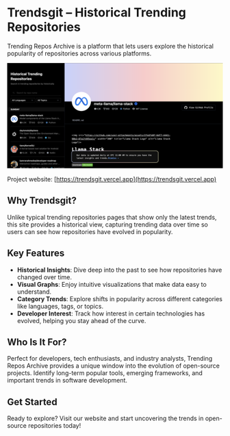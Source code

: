 # Trendsgit – Historical Trending Repositories

Trending Repos Archive is a platform that lets users explore the historical popularity of repositories across various platforms.

![](/public/og.png)

Project website: [https://trendsgit.vercel.app](https://trendsgit.vercel.app)

## Why Trendsgit?

Unlike typical trending repositories pages that show only the latest trends, this site provides a historical view, capturing trending data over time so users can see how repositories have evolved in popularity. 

## Key Features

- **Historical Insights**: Dive deep into the past to see how repositories have changed over time.
- **Visual Graphs**: Enjoy intuitive visualizations that make data easy to understand.
- **Category Trends**: Explore shifts in popularity across different categories like languages, tags, or topics.
- **Developer Interest**: Track how interest in certain technologies has evolved, helping you stay ahead of the curve.

## Who Is It For?

Perfect for developers, tech enthusiasts, and industry analysts, Trending Repos Archive provides a unique window into the evolution of open-source projects. Identify long-term popular tools, emerging frameworks, and important trends in software development.

## Get Started

Ready to explore? Visit our website and start uncovering the trends in open-source repositories today!